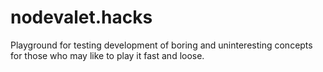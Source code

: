 # nodevalet.hacks
Playground for testing development of boring and uninteresting concepts for those who may like to play it fast and loose.
